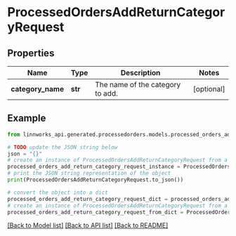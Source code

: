 # ProcessedOrdersAddReturnCategoryRequest


## Properties

Name | Type | Description | Notes
------------ | ------------- | ------------- | -------------
**category_name** | **str** | The name of the category to add. | [optional] 

## Example

```python
from linnworks_api.generated.processedorders.models.processed_orders_add_return_category_request import ProcessedOrdersAddReturnCategoryRequest

# TODO update the JSON string below
json = "{}"
# create an instance of ProcessedOrdersAddReturnCategoryRequest from a JSON string
processed_orders_add_return_category_request_instance = ProcessedOrdersAddReturnCategoryRequest.from_json(json)
# print the JSON string representation of the object
print(ProcessedOrdersAddReturnCategoryRequest.to_json())

# convert the object into a dict
processed_orders_add_return_category_request_dict = processed_orders_add_return_category_request_instance.to_dict()
# create an instance of ProcessedOrdersAddReturnCategoryRequest from a dict
processed_orders_add_return_category_request_from_dict = ProcessedOrdersAddReturnCategoryRequest.from_dict(processed_orders_add_return_category_request_dict)
```
[[Back to Model list]](../README.md#documentation-for-models) [[Back to API list]](../README.md#documentation-for-api-endpoints) [[Back to README]](../README.md)


